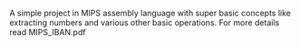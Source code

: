 A simple project in MIPS assembly language with super basic concepts like extracting 
numbers and various other basic operations. For more details read MIPS_IBAN.pdf
